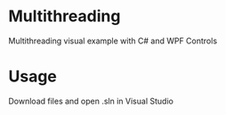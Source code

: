 # Multithreading
Multithreading visual example with C# and WPF Controls

# Usage
Download files and open .sln in Visual Studio

